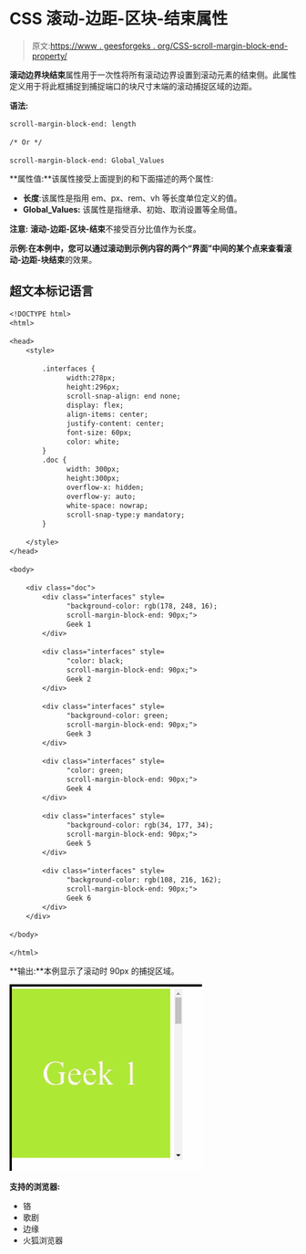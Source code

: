 # CSS 滚动-边距-区块-结束属性

> 原文:[https://www . geesforgeks . org/CSS-scroll-margin-block-end-property/](https://www.geeksforgeeks.org/css-scroll-margin-block-end-property/)

**滚动边界块结束**属性用于一次性将所有滚动边界设置到滚动元素的结束侧。此属性定义用于将此框捕捉到捕捉端口的块尺寸末端的滚动捕捉区域的边距。

**语法:**

```
scroll-margin-block-end: length

/* Or */

scroll-margin-block-end: Global_Values

```

**属性值:**该属性接受上面提到的和下面描述的两个属性:

*   **长度**:该属性是指用 em、px、rem、vh 等长度单位定义的值。
*   **Global_Values:** 该属性是指继承、初始、取消设置等全局值。

**注意:** **滚动-边距-区块-结束**不接受百分比值作为长度。

**示例:**在本例中，您可以通过滚动到示例内容的两个“界面”中间的某个点来查看**滚动-边距-块结束**的效果。

## 超文本标记语言

```
<!DOCTYPE html>
<html>

<head>
    <style>

        .interfaces {
              width:278px;
              height:296px;
              scroll-snap-align: end none;
              display: flex;
              align-items: center;
              justify-content: center;
              font-size: 60px;
              color: white;
        }
        .doc {
              width: 300px;
              height:300px;
              overflow-x: hidden;
              overflow-y: auto;
              white-space: nowrap;
              scroll-snap-type:y mandatory;
        }

    </style>
</head>

<body>

    <div class="doc">
        <div class="interfaces" style=
              "background-color: rgb(178, 248, 16); 
              scroll-margin-block-end: 90px;">
              Geek 1
        </div>

        <div class="interfaces" style=
              "color: black; 
              scroll-margin-block-end: 90px;">
              Geek 2
        </div>

        <div class="interfaces" style=
              "background-color: green; 
              scroll-margin-block-end: 90px;">
              Geek 3
        </div>

        <div class="interfaces" style=
              "color: green; 
              scroll-margin-block-end: 90px;">
              Geek 4
        </div>

        <div class="interfaces" style=
              "background-color: rgb(34, 177, 34); 
              scroll-margin-block-end: 90px;">
              Geek 5
        </div>

        <div class="interfaces" style=
              "background-color: rgb(108, 216, 162); 
              scroll-margin-block-end: 90px;">
              Geek 6
        </div>
    </div>

</body>

</html>
```

**输出:**本例显示了滚动时 90px 的捕捉区域。

![](img/f64a71bb45ac6f3ea7b78e3c98e0768e.png)

**支持的浏览器:**

*   铬
*   歌剧
*   边缘
*   火狐浏览器